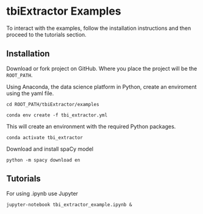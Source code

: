 # tbiExtractor Examples

To interact with the examples, follow the installation instructions and then proceed to the tutorials section.


Installation
-------------

Download or fork project on GitHub. Where you place the project will be the ``ROOT_PATH``.

Using Anaconda, the data science platform in Python, create an enviroment using the yaml file.

``cd ROOT_PATH/tbiExtractor/examples``

``conda env create -f tbi_extractor.yml``

This will create an environment with the required Python packages.

``conda activate tbi_extractor``

Download and install spaCy model

``python -m spacy download en``


Tutorials
----------

For using .ipynb use Jupyter

``jupyter-notebook tbi_extractor_example.ipynb &``
